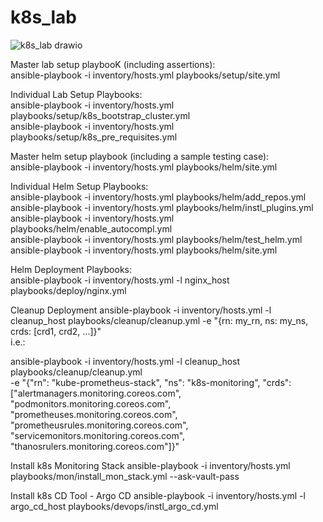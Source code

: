 # k8s_lab

![k8s_lab drawio](https://github.com/user-attachments/assets/5c041008-e3b1-4406-a715-a07975706e61)

Master lab setup playbooK (including assertions): </br>
ansible-playbook -i inventory/hosts.yml playbooks/setup/site.yml </br>

Individual Lab Setup Playbooks: </br>
ansible-playbook -i inventory/hosts.yml playbooks/setup/k8s_bootstrap_cluster.yml </br>
ansible-playbook -i inventory/hosts.yml playbooks/setup/k8s_pre_requisites.yml </br>

Master helm setup playbook (including a sample testing case): </br>
ansible-playbook -i inventory/hosts.yml playbooks/helm/site.yml </br>

Individual Helm Setup Playbooks: </br>
ansible-playbook -i inventory/hosts.yml playbooks/helm/add_repos.yml </br>
ansible-playbook -i inventory/hosts.yml playbooks/helm/instl_plugins.yml </br>
ansible-playbook -i inventory/hosts.yml playbooks/helm/enable_autocompl.yml  </br>
ansible-playbook -i inventory/hosts.yml playbooks/helm/test_helm.yml  </br>
ansible-playbook -i inventory/hosts.yml playbooks/helm/site.yml  </br>

Helm Deployment Playbooks: </br>
ansible-playbook -i inventory/hosts.yml -l nginx_host playbooks/deploy/nginx.yml </br>

Cleanup Deployment
ansible-playbook -i inventory/hosts.yml -l cleanup_host playbooks/cleanup/cleanup.yml -e "{rn: my_rn, ns: my_ns, crds: [crd1, crd2, ...]}" </br>
i.e.: </br> 

ansible-playbook -i inventory/hosts.yml -l cleanup_host playbooks/cleanup/cleanup.yml \
-e "{\"rn\": \"kube-prometheus-stack\", \"ns\": \"k8s-monitoring\", \"crds\": [\"alertmanagers.monitoring.coreos.com\", \"podmonitors.monitoring.coreos.com\", \"prometheuses.monitoring.coreos.com\", \"prometheusrules.monitoring.coreos.com\", \"servicemonitors.monitoring.coreos.com\", \"thanosrulers.monitoring.coreos.com\"]}" </br>

Install k8s Monitoring Stack
ansible-playbook -i inventory/hosts.yml playbooks/mon/install_mon_stack.yml --ask-vault-pass </br>

Install k8s CD Tool - Argo CD
ansible-playbook -i inventory/hosts.yml -l argo_cd_host playbooks/devops/instl_argo_cd.yml </br>